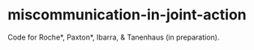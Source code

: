 # miscommunication-in-joint-action
Code for Roche*, Paxton*, Ibarra, &amp; Tanenhaus (in preparation).
